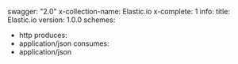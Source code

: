 swagger: "2.0"
x-collection-name: Elastic.io
x-complete: 1
info:
  title: Elastic.io
  version: 1.0.0
schemes:
- http
produces:
- application/json
consumes:
- application/json